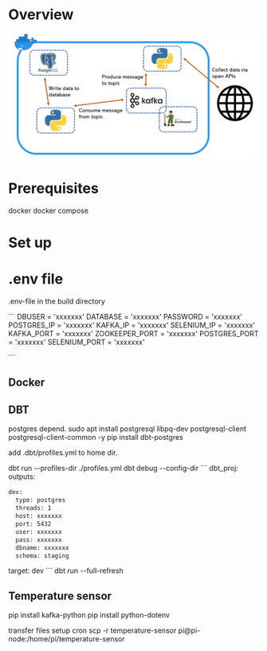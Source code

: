 # Overview

![This is an image](doc/arcitechture.png)

# Prerequisites

docker
docker compose

# Set up

# .env file
.env-file in the build directory

´´´
DBUSER = 'xxxxxxx'
DATABASE = 'xxxxxxx'
PASSWORD = 'xxxxxxx'
POSTGRES_IP = 'xxxxxxx'
KAFKA_IP = 'xxxxxxx'
SELENIUM_IP = 'xxxxxxx'
KAFKA_PORT = 'xxxxxxx'
ZOOKEEPER_PORT = 'xxxxxxx'
POSTGRES_PORT = 'xxxxxxx'
SELENIUM_PORT = 'xxxxxxx'

´´´
## Docker

## DBT
postgres depend.
sudo apt install postgresql libpq-dev postgresql-client
postgresql-client-common -y
pip install dbt-postgres

add .dbt/profiles.yml to home dir.

dbt run --profiles-dir ./profiles.yml
dbt debug --config-dir
´´´
dbt_proj:
  outputs:

    dev:
      type: postgres
      threads: 1
      host: xxxxxxx
      port: 5432
      user: xxxxxxx
      pass: xxxxxxx
      dbname: xxxxxxx
      schema: staging

  target: dev
´´´
dbt run --full-refresh


## Temperature sensor

  pip install kafka-python
  pip install python-dotenv

  transfer files setup cron
  scp -r temperature-sensor pi@pi-node:/home/pi/temperature-sensor
  
